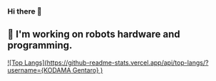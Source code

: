 ### Hi there 👋
## 🔭 I'm working on robots hardware and programming.

[![Top Langs](https://github-readme-stats.vercel.app/api/top-langs/?username={KODAMA Gentaro}
)](https://github.com/anuraghazra/github-readme-stats)

<!--
**misohiyoko/misohiyoko** is a ✨ _special_ ✨ repository because its `README.md` (this file) appears on your GitHub profile.

Here are some ideas to get you started:

- 🔭 I’m currently working on ...
- 🌱 I’m currently learning ...
- 👯 I’m looking to collaborate on ...
- 🤔 I’m looking for help with ...
- 💬 Ask me about ...
- 📫 How to reach me: ...
- 😄 Pronouns: ...
- ⚡ Fun fact: ...
-->

